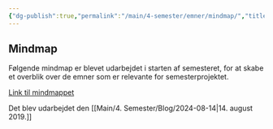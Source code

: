 ```yaml
---
{"dg-publish":true,"permalink":"/main/4-semester/emner/mindmap/","title":"Mindmap","tags":["Systemudvikling","Projektarbejde","Programmering","Microservices"],"created":"2024-08-14T10:28:54.090+02:00"}
---
```



## Mindmap

Følgende mindmap er blevet udarbejdet i starten af semesteret, for at skabe et
overblik over de emner som er relevante for semesterprojektet.

[Link til mindmappet](https://miro.com/app/board/uXjVMYEO0vk=/?share_link_id=654288064214)

Det blev udarbejdet den [[Main/4. Semester/Blog/2024-08-14\|14. august 2019.]]
